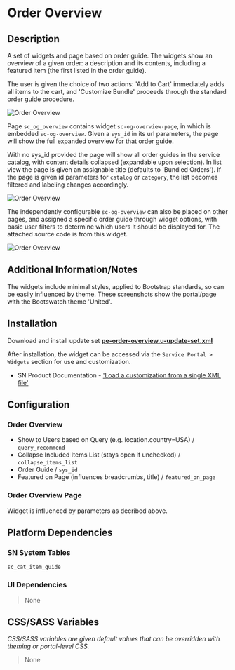 # Order Overview

## Description

A set of widgets and page based on order guide. The widgets show an overview of a given order: a description and its contents, including a featured item (the first listed in the order guide).

The user is given the choice of two actions: 'Add to Cart' immediately adds all items to the cart, and 'Customize Bundle' proceeds through the standard order guide procedure.

![Order Overview](https://raw.githubusercontent.com/platform-experience/serviceportal-widget-library/master/src/pe-order-overview/images/pe-order-overview.png)

Page `sc_og_overview` contains widget `sc-og-overview-page`, in which is embedded `sc-og-overview`. Given a `sys_id` in its url parameters, the page will show the full expanded overview for that order guide.

With no sys_id provided the page will show all order guides in the service catalog, with content details collapsed (expandable upon selection). In list view the page is given an assignable title (defaults to 'Bundled Orders'). If the page is given id parameters for `catalog` or `category`, the list becomes filtered and labeling changes accordingly.

![Order Overview](https://raw.githubusercontent.com/platform-experience/serviceportal-widget-library/master/src/pe-order-overview/images/pe-order-overview-list.png)

The independently configurable `sc-og-overview` can also be placed on other pages, and assigned a specific order guide through widget options, with basic user filters to determine which users it should be displayed for. The attached source code is from this widget.

![Order Overview](https://raw.githubusercontent.com/platform-experience/serviceportal-widget-library/master/src/pe-order-overview/images/pe-order-overview-in-portal.png)

## Additional Information/Notes

The widgets include minimal styles, applied to Bootstrap standards, so can be easily influenced by theme. These screenshots show the portal/page with the Bootswatch theme 'United'.

## Installation

Download and install update set **[pe-order-overview.u-update-set.xml](https://github.com/platform-experience/serviceportal-widget-library/blob/master/src/pe-order-overview/pe-order-overview.u-update-set.xml)**

After installation, the widget can be accessed via the `Service Portal > Widgets` section for use and customization.

* SN Product Documentation - ['Load a customization from a single XML file'](https://docs.servicenow.com/bundle/kingston-application-development/page/build/system-update-sets/task/t_SaveAnUpdateSetAsAnXMLFile.html)

## Configuration

### Order Overview

* Show to Users based on Query (e.g. location.country=USA) / `query_recommend`
* Collapse Included Items List (stays open if unchecked) / `collapse_items_list`
* Order Guide / `sys_id`
* Featured on Page (influences breadcrumbs, title) / `featured_on_page`

### Order Overview Page

Widget is influenced by parameters as decribed above.

## Platform Dependencies

### SN System Tables

`sc_cat_item_guide`

### UI Dependencies

> None

## CSS/SASS Variables

_CSS/SASS variables are given default values that can be overridden with theming or portal-level CSS._

> None
